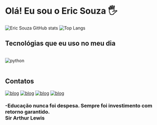 
# Olá! Eu sou o Eric Souza 🖐
	
![Eric Souza GitHub stats](https://github-readme-stats.vercel.app/api?username=EricSouzaDev&show_icons=true&theme=highcontrast)
![Top Langs](https://github-readme-stats.vercel.app/api/top-langs/?username=EricSouzaDev&layout=compact&theme=highcontrast)

## Tecnológias que eu uso no meu dia

<div style="display: inline_block"><br/>
    <img aline="center" alt="python" src="https://img.shields.io/badge/Python-14354C?style=for-the-badge&logo=python&logoColor=white">
</div><br/>

## Contatos

[![blog](https://img.shields.io/badge/Gmail-D14836?style=for-the-badge&logo=gmail&logoColor=white)](https://criarmeulink.com.br/u/1702125707)
[![blog](https://img.shields.io/badge/Telegram-2CA5E0?style=for-the-badge&logo=telegram&logoColor=white)](https://criarmeulink.com.br/u/1702125816)
[![blog](https://img.shields.io/badge/WhatsApp-25D366?style=for-the-badge&logo=whatsapp&logoColor=white)](https://criarmeulink.com.br/u/1702125768)
[![blog](https://img.shields.io/badge/LinkedIn-0077B5?style=for-the-badge&logo=linkedin&logoColor=white)](https://www.linkedin.com/in/eric-souza-34163818a/)

### -Educação nunca foi despesa. Sempre foi investimento com retorno garantido.<br/>Sir Arthur Lewis
